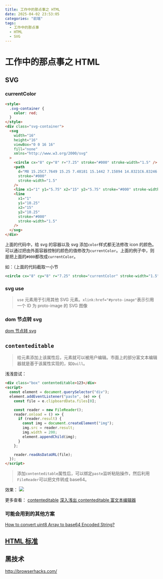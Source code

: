 ```yaml
---
title: 工作中的那点事之 HTML
date: 2025-04-02 23:53:05
categories: "前端"
tags:
  - 工作中的那点事
  - HTML
  - SVG
---
```


# 工作中的那点事之 HTML

## SVG

### currentColor

```html
<style>
  .svg-container {
    color: red;
  }
</style>
<div class="svg-container">
  <svg
    width="16"
    height="16"
    viewBox="0 0 16 16"
    fill="none"
    xmlns="http://www.w3.org/2000/svg"
  >
    <circle cx="8" cy="8" r="7.25" stroke="#000" stroke-width="1.5" />
    <path
      d="M8 15.25C7.7649 15.25 7.48181 15.1442 7.15894 14.8321C6.83246 14.5165 6.50419 14.0235 6.21224 13.3562C5.62932 12.0239 5.25 10.1307 5.25 8C5.25 5.86928 5.62932 3.97615 6.21224 2.64376C6.50419 1.97645 6.83246 1.48352 7.15894 1.16789C7.48181 0.855751 7.7649 0.75 8 0.75C8.2351 0.75 8.51819 0.855751 8.84106 1.16789C9.16754 1.48352 9.49581 1.97645 9.78776 2.64376C10.3707 3.97615 10.75 5.86928 10.75 8C10.75 10.1307 10.3707 12.0239 9.78776 13.3562C9.49581 14.0235 9.16754 14.5165 8.84106 14.8321C8.51819 15.1442 8.2351 15.25 8 15.25Z"
      stroke="#000"
      stroke-width="1.5"
    />
    <line x1="1" y1="5.75" x2="15" y2="5.75" stroke="#000" stroke-width="1.5" />
    <line
      x1="1"
      y1="10.25"
      x2="15"
      y2="10.25"
      stroke="#000"
      stroke-width="1.5"
    />
  </svg>
</div>
```

上面的代码中，给 svg 的容器以及 svg 添加`color`样式都无法修改 icon 的颜色。
可以通过把由外面容器控制的颜色的值修改为`currentColor`。上面的例子中，则是把上面的`#000`都改成`currentColor`。

如：（上面的代码截取一小节

```svg
<circle cx="8" cy="8" r="7.25" stroke="currentColor" stroke-width="1.5" />
```

### svg use

> `use` 元素用于引用其他 SVG 元素。`xlink:href="#proto-image"`表示引用一个 ID 为 proto-image 的 SVG 图像

### dom 节点转 svg

[dom 节点转 svg](https://www.clzczh.top/2024/04/21/dom-to-svg/)

## `contenteditable`

> 给元素添加上该属性后，元素就可以被用户编辑。市面上的部分富文本编辑器就是基于该属性实现的，如`Quill`。

浅浅尝试：

```html
<div class="box" contenteditable>123</div>
<script>
  const element = document.querySelector("div");
  element.addEventListener("paste", (e) => {
    const file = e.clipboardData.files[0];

    const reader = new FileReader();
    reader.onload = () => {
      if (reader.result) {
        const img = document.createElement("img");
        img.src = reader.result;
        img.width = 200;
        element.appendChild(img);
      }
    };

    reader.readAsDataURL(file);
  });
</script>
```

> 添加`contenteditable`属性后，可以绑定`paste`监听粘贴操作，然后利用`FileReader`可以把文件转成 base64。

效果：
![](https://www.clzczh.top/CLZ_img/images/202504082031257.gif)

更多查看：
[contenteditable](https://developer.mozilla.org/zh-CN/docs/Web/HTML/Global_attributes/contenteditable)
[深入浅出 contenteditable 富文本编辑器](https://zhuanlan.zhihu.com/p/37051858)

### 可能会用到的其他方案

[How to convert uint8 Array to base64 Encoded String?](https://stackoverflow.com/questions/12710001/how-to-convert-uint8-array-to-base64-encoded-string/12713326#12713326)

## [HTML 标准](https://html.spec.whatwg.org/)

## 黑技术

http://browserhacks.com/
